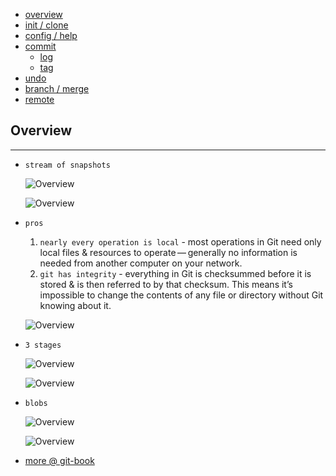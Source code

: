 * [overview](#overview)
* [init / clone](./init-clone)
* [config / help](./config-help)
* [commit](./commit)
    * [log](./commit/log)
    * [tag](./commit/tag)
* [undo](./undo)
* [branch / merge](./branch-merge)
* [remote](./remote)

## Overview <a name="overview"></a>

---

* `stream of snapshots`

    ![Overview](./_asset/img/00.png)

    ![Overview](./_asset/img/04.png)

* `pros`

    1.  `nearly every operation is local` - most operations in Git need only local files & resources to operate — generally no information is needed from another computer on your network.
    2. `git has integrity` - everything in Git is checksummed before it is stored & is then referred to by that checksum. This means it’s impossible to change the contents of any file or directory without Git knowing about it.

    ![Overview](./_asset/img/01.png)

* `3 stages`

    ![Overview](./_asset/img/02.png)

    ![Overview](./_asset/img/03.png)

* `blobs`

    ![Overview](./_asset/img/05.png)

    ![Overview](./_asset/img/06.png)

* [more @ git-book](https://git-scm.com/book/en/v2)